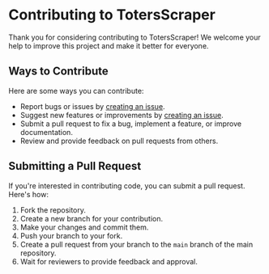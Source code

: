<h1>Contributing to TotersScraper</h1>

<p>Thank you for considering contributing to TotersScraper! We welcome your help to improve this project and make it better for everyone.</p>

<h2>Ways to Contribute</h2>

<p>Here are some ways you can contribute:</p>

<ul>
  <li>Report bugs or issues by <a href="https://github.com/heromr/TotersScraper/issues">creating an issue</a>.</li>
  <li>Suggest new features or improvements by <a href="https://github.com/heromr/TotersScraper/issues">creating an issue</a>.</li>
  <li>Submit a pull request to fix a bug, implement a feature, or improve documentation.</li>
  <li>Review and provide feedback on pull requests from others.</li>
</ul>

<h2>Submitting a Pull Request</h2>

<p>If you're interested in contributing code, you can submit a pull request. Here's how:</p>

<ol>
  <li>Fork the repository.</li>
  <li>Create a new branch for your contribution.</li>
  <li>Make your changes and commit them.</li>
  <li>Push your branch to your fork.</li>
  <li>Create a pull request from your branch to the <code>main</code> branch of the main repository.</li>
  <li>Wait for reviewers to provide feedback and approval.</li>
</ol>
